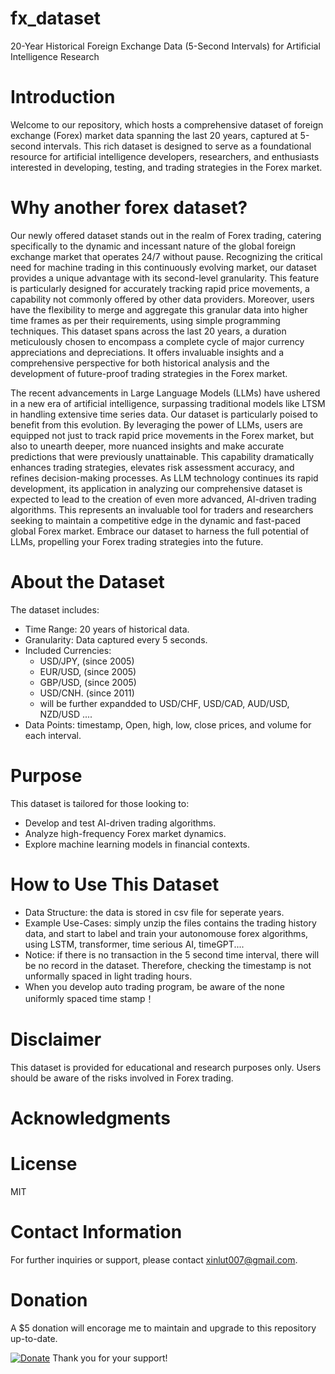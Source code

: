# fx_dataset
20-Year Historical Foreign Exchange Data (5-Second Intervals) for Artificial Intelligence Research

# Introduction
Welcome to our repository, which hosts a comprehensive dataset of foreign exchange (Forex) market data spanning the last 20 years, captured at 5-second intervals. This rich dataset is designed to serve as a foundational resource for artificial intelligence developers, researchers, and enthusiasts interested in developing, testing, and trading strategies in the Forex market.

# Why another forex dataset?
Our newly offered dataset stands out in the realm of Forex trading, catering specifically to the dynamic and incessant nature of the global foreign exchange market that operates 24/7 without pause. Recognizing the critical need for machine trading in this continuously evolving market, our dataset provides a unique advantage with its second-level granularity. This feature is particularly designed for accurately tracking rapid price movements, a capability not commonly offered by other data providers. Moreover, users have the flexibility to merge and aggregate this granular data into higher time frames as per their requirements, using simple programming techniques. This dataset spans across the last 20 years, a duration meticulously chosen to encompass a complete cycle of major currency appreciations and depreciations. It offers invaluable insights and a comprehensive perspective for both historical analysis and the development of future-proof trading strategies in the Forex market.

The recent advancements in Large Language Models (LLMs) have ushered in a new era of artificial intelligence, surpassing traditional models like LTSM in handling extensive time series data. Our dataset is particularly poised to benefit from this evolution. By leveraging the power of LLMs, users are equipped not just to track rapid price movements in the Forex market, but also to unearth deeper, more nuanced insights and make accurate predictions that were previously unattainable. This capability dramatically enhances trading strategies, elevates risk assessment accuracy, and refines decision-making processes. As LLM technology continues its rapid development, its application in analyzing our comprehensive dataset is expected to lead to the creation of even more advanced, AI-driven trading algorithms. This represents an invaluable tool for traders and researchers seeking to maintain a competitive edge in the dynamic and fast-paced global Forex market. Embrace our dataset to harness the full potential of LLMs, propelling your Forex trading strategies into the future.

# About the Dataset
The dataset includes:

* Time Range: 20 years of historical data.
* Granularity: Data captured every 5 seconds.
* Included Currencies:
  *   USD/JPY, (since 2005)
  *   EUR/USD, (since 2005)
  *   GBP/USD, (since 2005)
  *   USD/CNH. (since 2011)
  *   will be further expandded to USD/CHF, USD/CAD, AUD/USD, NZD/USD ....
* Data Points: timestamp, Open, high, low, close prices, and volume for each interval.

# Purpose
This dataset is tailored for those looking to:

* Develop and test AI-driven trading algorithms.
* Analyze high-frequency Forex market dynamics.
* Explore machine learning models in financial contexts.

# How to Use This Dataset

* Data Structure: the data is stored in csv file for seperate years. 
* Example Use-Cases: simply unzip the files contains the trading history data, and start to label and train your autonomouse forex algorithms, using LSTM, transformer, time serious AI, timeGPT....
* Notice: if there is no transaction in the 5 second time interval, there will be no record in the dataset. Therefore, checking the timestamp is not unformally spaced in light trading hours.
* When you develop auto trading program, be aware of the none uniformly spaced time stamp！
  
# Disclaimer
This dataset is provided for educational and research purposes only.
Users should be aware of the risks involved in Forex trading.

# Acknowledgments

# License
MIT

# Contact Information
For further inquiries or support, please contact xinlut007@gmail.com.

# Donation
A $5 donation will encorage me to maintain and upgrade to this repository up-to-date. 

[![Donate](https://www.paypalobjects.com/en_US/i/btn/btn_donate_LG.gif)](https://www.paypal.com/donate/?hosted_button_id=BBEQ6LQ4M736N)
Thank you for your support!
